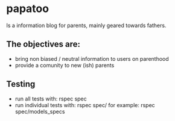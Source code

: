 # papatoo
Is a information blog for parents, mainly geared towards fathers.
## The objectives are:
- bring non biased / neutral information to users on parenthood
- provide a comunity to new (ish) parents

## Testing
- run all tests with: rspec spec
- run individual tests with: rspec spec/<path-of-spec>
for example: rspec spec/models_specs
